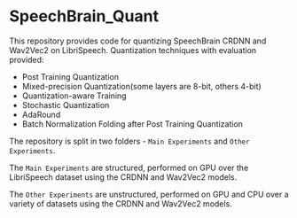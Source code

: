 # SpeechBrain_Quant

This repository provides code for quantizing SpeechBrain CRDNN and Wav2Vec2 on LibriSpeech. Quantization techniques with evaluation provided:

* Post Training Quantization
* Mixed-precision Quantization(some layers are 8-bit, others 4-bit)
* Quantization-aware Training
* Stochastic Quantization
* AdaRound
* Batch Normalization Folding after Post Training Quantization

The repository is split in two folders  - `Main Experiments` and `Other Experiments`.

The `Main Experiments` are structured, performed on GPU over the LibriSpeech dataset using the CRDNN and Wav2Vec2 models.

The `Other Experiments` are unstructured, performed on GPU and CPU over a variety of datasets using the CRDNN and Wav2Vec2 models.
